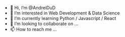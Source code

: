 - 👋 Hi, I’m @AndreiDuD
- 👀 I’m interested in Web Development & Data Science
- 🌱 I’m currently learning Python / Javascript / React
- 💞️ I’m looking to collaborate on ...
- 📫 How to reach me ...
